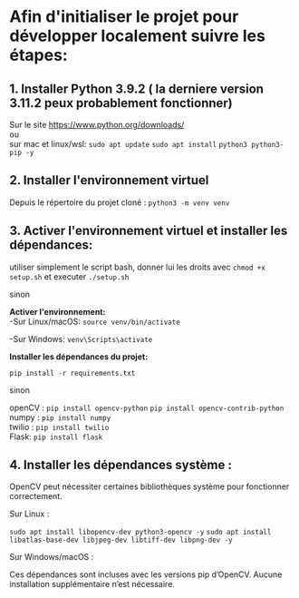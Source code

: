 # Afin d'initialiser le projet pour développer localement suivre les étapes:

## 1. Installer Python 3.9.2 ( la derniere version 3.11.2 peux probablement fonctionner)
Sur le site https://www.python.org/downloads/  
ou  
sur mac et linux/wsl:
`sudo apt update`
`sudo apt install` `python3 python3-pip -y`


## 2. Installer l'environnement virtuel
Depuis le répertoire du projet cloné :
`python3 -m venv venv`

## 3. Activer l'environnement virtuel et installer les dépendances:
utiliser simplement le script bash, donner lui les droits avec `chmod +x setup.sh` et executer `./setup.sh`

sinon

**Activer l'environnement:**   
-Sur Linux/macOS: `source venv/bin/activate`

-Sur Windows: `venv\Scripts\activate`

**Installer les dépendances du projet:**  

`pip install -r requirements.txt`

sinon

openCV : `pip install opencv-python` `pip install opencv-contrib-python`  
numpy : `pip install numpy`  
twilio : `pip install twilio`  
Flask: `pip install flask`  


## 4. Installer les dépendances système :
OpenCV peut nécessiter certaines bibliothèques système pour fonctionner correctement.

Sur Linux :

`sudo apt install libopencv-dev python3-opencv -y`
`sudo apt install libatlas-base-dev libjpeg-dev libtiff-dev libpng-dev -y`

Sur Windows/macOS :

Ces dépendances sont incluses avec les versions pip d’OpenCV. Aucune installation supplémentaire n’est nécessaire.








